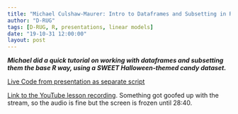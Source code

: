 ```yaml
---
title: "Michael Culshaw-Maurer: Intro to Dataframes and Subsetting in R"
author: "D-RUG"
tags: [D-RUG, R, presentations, linear models]
date: "19-10-31 12:00:00"
layout: post
---
```


**_Michael did a quick tutorial on working with dataframes and subsetting them the base R way, using a SWEET Halloween-themed candy dataset._**

[Live Code from presentation as separate script](https://www.dl.dropboxusercontent.com/s/s6l08ejss5va9jz/2019_10_31_dataframes.R?dl=0)

[Link to the YouTube lesson recording](https://www.youtube.com/watch?v=Rp_N6wi2De8). Something got goofed up with the stream, so the audio is fine but the screen is frozen until 28:40.
